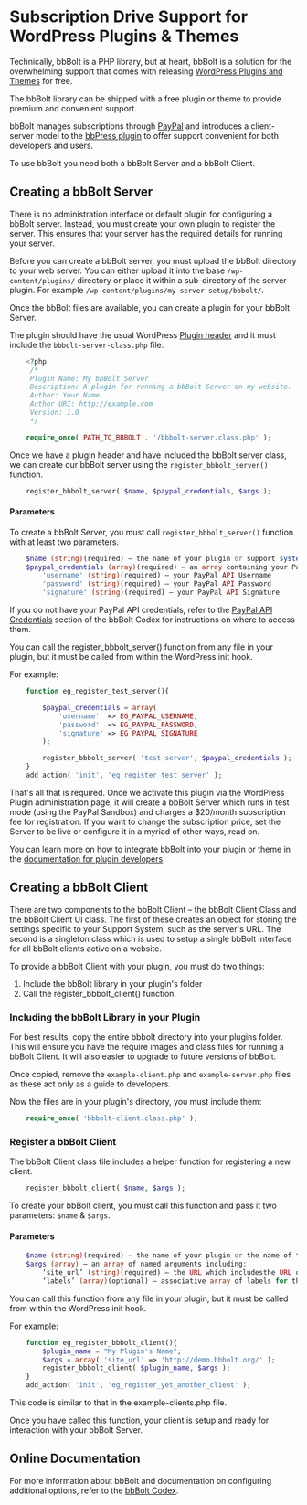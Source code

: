 # Subscription Drive Support for WordPress Plugins & Themes

Technically, bbBolt is a PHP library, but at heart, bbBolt is a solution for the overwhelming support that comes with releasing [WordPress Plugins and Themes](http://wordpress.org/extend/) for free.

The bbBolt library can be shipped with a free plugin or theme to provide premium and convenient support. 

bbBolt manages subscriptions through [PayPal](https://merchant.paypal.com/cgi-bin/marketingweb?cmd=_render-content&amp;content_ID=merchant/digital_goods) and introduces a client-server model to the [bbPress plugin](http://wordpress.org/extend/plugins/bbpress/) to offer support convenient for both developers and users.

To use bbBolt you need both a bbBolt Server and a bbBolt Client. 


## Creating a bbBolt Server

There is no administration interface or default plugin for configuring a bbBolt server. Instead, you must create your own plugin to register the server. This ensures that your server has the required details for running your server.

Before you can create a bbBolt server, you must upload the bbBolt directory to your web server. You can either upload it into the base `/wp-content/plugins/` directory or place it within a sub-directory of the server plugin. For example `/wp-content/plugins/my-server-setup/bbbolt/`.

Once the bbBolt files are available, you can create a plugin for your bbBolt Server.

The plugin should have the usual WordPress [Plugin header](http://codex.wordpress.org/Writing_a_Plugin#File_Headers) and it must include the `bbbolt-server-class.php` file.

```php
	<?php
	 /*
	 Plugin Name: My bbBolt Server
	 Description: A plugin for running a bbBolt Server on my website.
	 Author: Your Name
	 Author URI: http://example.com
	 Version: 1.0
	 */

	require_once( PATH_TO_BBBOLT . '/bbbolt-server.class.php' );
```

Once we have a plugin header and have included the bbBolt server class, we can create our bbBolt server using the `register_bbbolt_server()` function. 

```php
	register_bbbolt_server( $name, $paypal_credentials, $args );
```


#### Parameters

To create a bbBolt Server, you must call `register_bbbolt_server()` function with at least two parameters.

```php
	$name (string)(required) – the name of your plugin or support system
	$paypal_credentials (array)(required) – an array containing your PayPal API credentials with the keys:
		'username' (string)(required) – your PayPal API Username
		'password' (string)(required) – your PayPal API Password
		'signature' (string)(required) – your PayPal API Signature
```

If you do not have your PayPal API credentials, refer to the [PayPal API Credentials](http://codex.bbbolt.org/for-plugin-developers/accepting-subscriptions-with-paypal/) section of the bbBolt Codex for instructions on where to access them.

You can call the register_bbbolt_server() function from any file in your plugin, but it must be called from within the WordPress init hook.

For example:

```php
	function eg_register_test_server(){

		$paypal_credentials = array(
			'username'  => EG_PAYPAL_USERNAME,
			'password'  => EG_PAYPAL_PASSWORD,
			'signature' => EG_PAYPAL_SIGNATURE
		);

		register_bbbolt_server( 'test-server', $paypal_credentials );
	}
	add_action( 'init', 'eg_register_test_server' );
```

That's all that is required. Once we activate this plugin via the WordPress Plugin administration page, it will create a bbBolt Server which runs in test mode (using the PayPal Sandbox) and charges a $20/month subscription fee for registration. If you want to change the subscription price, set the Server to be live or configure it in a myriad of other ways, read on.


You can learn more on how to integrate bbBolt into your plugin or theme in the <a title="bbBolt Documentation for Plugin Developers" href="http://codex.bbbolt.org/for-plugin-developers/">documentation for plugin developers</a>.


## Creating a bbBolt Client

There are two components to the bbBolt Client – the bbBolt Client Class and the bbBolt Client UI class. The first of these creates an object for storing the settings specific to your Support System, such as the server's URL. The second is a singleton class which is used to setup a single bbBolt interface for all bbBolt clients active on a website.

To provide a bbBolt Client with your plugin, you must do two things:

1. Include the bbBolt library in your plugin's folder
1. Call the register_bbbolt_client() function.

### Including the bbBolt Library in your Plugin

For best results, copy the entire bbbolt directory into your plugins folder. This will ensure you have the require images and class files for running a bbBolt Client. It will also easier to upgrade to future versions of bbBolt.

Once copied, remove the `example-client.php` and `example-server.php` files as these act only as a guide to developers.

Now the files are in your plugin's directory, you must include them:

```php
	require_once( 'bbbolt-client.class.php' );
```

### Register a bbBolt Client

The bbBolt Client class file includes a helper function for registering a new client.

```php
	register_bbbolt_client( $name, $args );
```

To create your bbBolt client, you must call this function and pass it two parameters: `$name` & `$args`.

#### Parameters

```php
	$name (string)(required) – the name of your plugin or the name of the
	$args (array) – an array of named arguments including:
		‘site_url’ (string)(required) – the URL which includesthe URL of your plugin’s website.
		‘labels’ (array)(optional) – associative array of labels for the client, currently only supports ‘name’ & ‘singular_name’ labels
```

You can call this function from any file in your plugin, but it must be called from within the WordPress init hook.

For example:

```php
	function eg_register_bbbolt_client(){
		$plugin_name = "My Plugin's Name";
		$args = array( 'site_url' => 'http://demo.bbbolt.org/' );
		register_bbbolt_client( $plugin_name, $args );
	}
	add_action( 'init', 'eg_register_yet_another_client' );
```

This code is similar to that in the example-clients.php file.

Once you have called this function, your client is setup and ready for interaction with your bbBolt Server.

## Online Documentation

For more information about bbBolt and documentation on configuring additional options, refer to the [bbBolt Codex](http://codex.bbbolt.org).